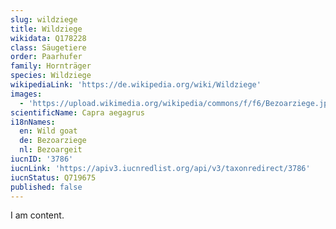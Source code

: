```yaml
---
slug: wildziege
title: Wildziege
wikidata: Q178228
class: Säugetiere
order: Paarhufer
family: Hornträger
species: Wildziege
wikipediaLink: 'https://de.wikipedia.org/wiki/Wildziege'
images:
  - 'https://upload.wikimedia.org/wikipedia/commons/f/f6/Bezoarziege.jpg'
scientificName: Capra aegagrus
i18nNames:
  en: Wild goat
  de: Bezoarziege
  nl: Bezoargeit
iucnID: '3786'
iucnLink: 'https://apiv3.iucnredlist.org/api/v3/taxonredirect/3786'
iucnStatus: Q719675
published: false
---
```


I am content.
